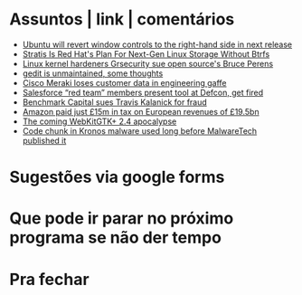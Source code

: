 Assuntos | link | comentários
=============================
* [Ubuntu will revert window controls to the right-hand side in next release](https://www.neowin.net/news/ubuntu-will-revert-window-controls-to-the-right-hand-side-in-next-release)
* [Stratis Is Red Hat's Plan For Next-Gen Linux Storage Without Btrfs](https://www.phoronix.com/scan.php?page=news_item&px=Stratis-Red-Hat-Project)
* [Linux kernel hardeners Grsecurity sue open source's Bruce Perens](https://www.theregister.co.uk/2017/08/03/linux_kernel_grsecurity_sues_bruce_perens_for_defamation/)
* [gedit is unmaintained, some thoughts](https://mail.gnome.org/archives/gedit-list/2017-July/msg00001.html)
* [Cisco Meraki loses customer data in engineering gaffe](http://www.cloudpro.co.uk/leadership/risks/6965/cisco-meraki-loses-customer-data-in-engineering-gaffe)
* [Salesforce “red team” members present tool at Defcon, get fired](https://arstechnica.com/gadgets/2017/08/salesforce-fires-two-security-team-members-for-presenting-at-defcon/)
* [Benchmark Capital sues Travis Kalanick for fraud](https://www.axios.com/benchmark-capital-sues-travis-kalanick-for-fraud-2471455477.html)
* [Amazon paid just £15m in tax on European revenues of £19.5bn](https://www.theguardian.com/technology/2017/aug/10/amazon-uk-halves-its-corporation-tax-to-74m-as-sales-soar-to-7bn)
* [The coming WebKitGTK+ 2.4 apocalypse](https://lwn.net/Articles/730185/)
* [Code chunk in Kronos malware used long before MalwareTech published it](https://arstechnica.co.uk/information-technology/2017/08/code-chunk-in-kronos-malware-used-long-before-malwaretech-published-it/)

Sugestões via google forms
==========================

Que pode ir parar no próximo programa se não der tempo
=======================================================

Pra fechar
==========



